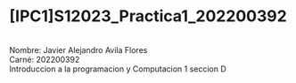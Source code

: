 # [IPC1]S12023_Practica1_202200392
<br>
Nombre: Javier Alejandro Avila Flores
<br>
Carné: 202200392
<br>
Introduccion a la programacion y Computacion 1 seccion D
